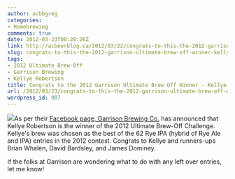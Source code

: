 ```yaml
---
author: acbbgreg
categories:
- Homebrewing
comments: true
date: 2012-03-23T00:28:26Z
link: http://acbeerblog.ca/2012/03/22/congrats-to-this-the-2012-garrison-ultimate-brew-off-winner-kellye-robertson/
slug: congrats-to-this-the-2012-garrison-ultimate-brew-off-winner-kellye-robertson
tags:
- 2012 Ultimate Brew-Off
- Garrison Brewing
- Kellye Robertson
title: Congrats to the 2012 Garrison Ultimate Brew Off Winner - Kellye Robertson
url: /2012/03/23/congrats-to-this-the-2012-garrison-ultimate-brew-off-winner-kellye-robertson/
wordpress_id: 907
---
```


[![](http://acbeerblog.ca/wp-content/uploads/2012/03/brew-off-poster-20121.png)](http://acbeerblog.ca/wp-content/uploads/2012/03/brew-off-poster-20121.png)As per their [Facebook page, Garrison Brewing Co.](http://www.facebook.com/garrisonbrewing) has announced  that Kellye Robertson is the winner of the 2012 Ultimate Brew-Off Challenge.  Kellye's brew was chosen as the best of the 62 Rye IPA (hybrid of Rye Ale and IPA) entries in the  2012 contest.  Congrats to Kellye and runners-ups Brian Whalen, David Bardsley, and James Dominey.

If the folks at Garrison are wondering what to do with any left over entries, let me know!
